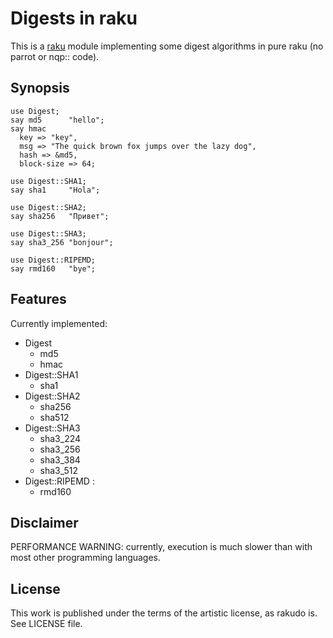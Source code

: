 # Digests in raku

This is a [raku](https://raku.org/) module implementing some digest algorithms
in pure raku (no parrot or nqp:: code).

## Synopsis
    
    use Digest;
    say md5      "hello";
    say hmac
      key => "key",
      msg => "The quick brown fox jumps over the lazy dog", 
      hash => &md5,
      block-size => 64;

    use Digest::SHA1;
    say sha1     "Hola";

    use Digest::SHA2;
    say sha256   "Привет"; 

    use Digest::SHA3;
    say sha3_256 "bonjour";
    
    use Digest::RIPEMD;
    say rmd160   "bye";
    

## Features

Currently implemented:

* Digest
  - md5
  - hmac
* Digest::SHA1
  - sha1
* Digest::SHA2
  - sha256
  - sha512
* Digest::SHA3
  - sha3\_224
  - sha3\_256
  - sha3\_384
  - sha3\_512
* Digest::RIPEMD :
  - rmd160

## Disclaimer

PERFORMANCE WARNING: currently, execution is much slower than with most other programming languages.

## License

This work is published under the terms of the artistic license, as rakudo is.
See LICENSE file.

